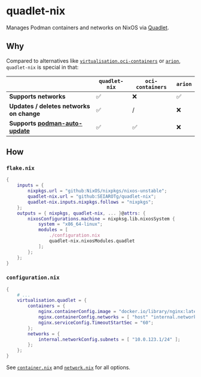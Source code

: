 # quadlet-nix

Manages Podman containers and networks on NixOS via [Quadlet](https://docs.podman.io/en/latest/markdown/podman-systemd.unit.5.html).

## Why

Compared to alternatives like [`virtualisation.oci-containers`](https://github.com/NixOS/nixpkgs/blob/master/nixos/modules/virtualisation/oci-containers.nix) or [`arion`](https://github.com/hercules-ci/arion), `quadlet-nix` is special in that:

|                                                          | `quadlet-nix` | `oci-containers` | `arion` |
| -------------------------------------------------------- | ------------- | ---------------- | ------- |
| **Supports networks**                                    | ✅             | ❌                | ✅       |
| **Updates / deletes networks on change** | ✅             | /                | ❌       |
| **Supports [podman-auto-update](podman-auto-update)**    | ✅             | ✅                | ❌       |

[podman-auto-update]: https://docs.podman.io/en/latest/markdown/podman-auto-update.1.html

## How

### `flake.nix`

```nix
{
    inputs = {
        nixpkgs.url = "github:NixOS/nixpkgs/nixos-unstable";
        quadlet-nix.url = "github:SEIAROTg/quadlet-nix";
        quadlet-nix.inputs.nixpkgs.follows = "nixpkgs";
    };
    outputs = { nixpkgs, quadlet-nix, ... }@attrs: {
        nixosConfigurations.machine = nixpksg.lib.nixosSystem {
            system = "x86_64-linux";
            modules = [
                ./configuration.nix
                quadlet-nix.nixosModules.quadlet
            ];
        };
    };
}
```

### `configuration.nix`

```nix
{
    # ...
    virtualisation.quadlet = {
        containers = {
            nginx.containerConfig.image = "docker.io/library/nginx:latest";
            nginx.containerConfig.networks = [ "host" "internal.network" ];
            nginx.serviceConfig.TimeoutStartSec = "60";
        };
        networks = {
            internal.networkConfig.subnets = [ "10.0.123.1/24" ];
        };
    };
}
```

See [`container.nix`](./container.nix) and [`network.nix`](./network.nix) for all options.

